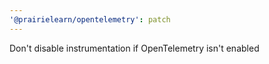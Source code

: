 ```yaml
---
'@prairielearn/opentelemetry': patch
---
```


Don't disable instrumentation if OpenTelemetry isn't enabled

